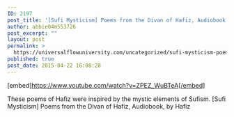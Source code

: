 ```yaml
---
ID: 2197
post_title: '[Sufi Mysticism] Poems from the Divan of Hafiz, Audiobook'
author: abbie04m553726
post_excerpt: ""
layout: post
permalink: >
  https://universalflowuniversity.com/uncategorized/sufi-mysticism-poems-from-the-divan-of-hafiz-audiobook/
published: true
post_date: 2015-04-22 16:08:28
---
```

[embed]https://www.youtube.com/watch?v=ZPEZ_WuBTeA[/embed]<br>
<p>These poems of Hafiz were inspired by the mystic elements of Sufism.
[Sufi Mysticism] Poems from the Divan of Hafiz, Audiobook, by Hafiz</p>